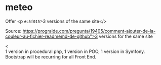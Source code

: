 # meteo
Offer <p `#c5f015`>3 versions of the same site</><br>

Source: https://prograide.com/pregunta/19405/comment-ajouter-de-la-couleur-au-fichier-readmemd-de-github">3 versions for the same site</p><<br>
1 version in procedural php,
1 version in POO,
1 version in Symfony.
Bootstrap will be recurring for all Front End.
